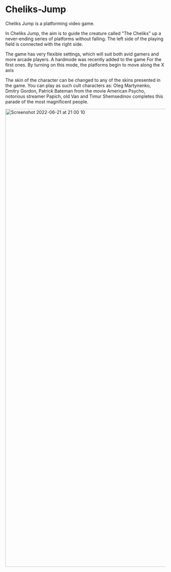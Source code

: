 # Cheliks-Jump
Cheliks Jump is a platforming video game.

In Cheliks Jump, the aim is to guide the creature called "The Cheliks" up a never-ending series of platforms without falling. The left side of the playing field is connected with the right side.

The game has very flexible settings, which will suit both avid gamers and more arcade players. A hardmode was recently added to the game For the first ones. By turning on this mode, the platforms begin to move along the X axis

The skin of the character can be changed to any of the skins presented in the game. You can play as such cult characters as: Oleg Martynenko, Dmitry Gordon, Patrick Bateman from the movie American Psycho, notorious streamer Papich, old Van and Timur Shemsedinov completes this parade of the most magnificent people.




<img width="1440" alt="Screenshot 2022-06-21 at 21 00 10" src="https://user-images.githubusercontent.com/89927518/174877567-045623e3-727b-4e8a-bc07-ef4d6b010567.png">
